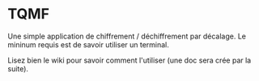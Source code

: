 TQMF
====

Une simple application de chiffrement / déchiffrement par décalage. Le mininum requis est de savoir utiliser un terminal.

Lisez bien le wiki pour savoir comment l'utiliser (une doc sera crée par la suite).

